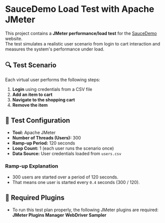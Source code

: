 # SauceDemo Load Test with Apache JMeter

This project contains a **JMeter performance/load test** for the [SauceDemo](https://www.saucedemo.com) website.  
The test simulates a realistic user scenario from login to cart interaction and measures the system's performance under load.

## 🔍 Test Scenario

Each virtual user performs the following steps:

1. **Login** using credentials from a CSV file  
2. **Add an item to cart**
3. **Navigate to the shopping cart**
4. **Remove the item**

## 🧪 Test Configuration

- **Tool:** Apache JMeter  
- **Number of Threads (Users):** 300  
- **Ramp-up Period:** 120 seconds  
- **Loop Count:** 1 (each user runs the scenario once)
- **Data Source:** User credentials loaded from `users.csv`

### Ramp-up Explanation

- 300 users are started over a period of 120 seconds.
- That means one user is started every `0.4` seconds (300 / 120).

## 🔌 Required Plugins

- To run this test plan properly, the following JMeter plugins are required:
  **JMeter Plugins Manager**
  **WebDriver Sampler**
